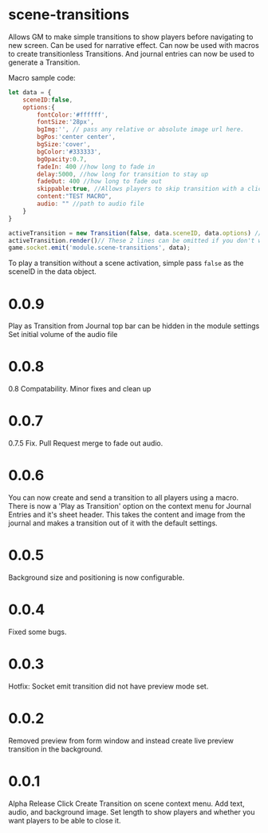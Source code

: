 # scene-transitions
Allows GM to make simple transitions to show players before navigating to new screen. Can be used for narrative effect. Can now be used with macros to create transitionless Transitions. And journal entries can now be used to generate a Transition.

Macro sample code:

```javascript
let data = {
	sceneID:false,
	options:{
		fontColor:'#ffffff',
		fontSize:'28px',
		bgImg:'', // pass any relative or absolute image url here.
		bgPos:'center center',
		bgSize:'cover',
		bgColor:'#333333',
		bgOpacity:0.7,
		fadeIn: 400 //how long to fade in
		delay:5000, //how long for transition to stay up
		fadeOut: 400 //how long to fade out
		skippable:true, //Allows players to skip transition with a click before delay runs out.
		content:"TEST MACRO",
		audio: "" //path to audio file
	}
}

activeTransition = new Transition(false, data.sceneID, data.options) //
activeTransition.render()// These 2 lines can be omitted if you don't want to personally see the transition.
game.socket.emit('module.scene-transitions', data);
```
To play a transition without a scene activation, simple pass `false` as the sceneID in the data object.

# 0.0.9
Play as Transition from Journal top bar can be hidden in the module settings
Set initial volume of the audio file

# 0.0.8
0.8 Compatability. Minor fixes and clean up

# 0.0.7
0.7.5 Fix. Pull Request merge to fade out audio.

# 0.0.6
You can now create and send a transition to all players using a macro. There is now a 'Play as Transition' option on the context menu for Journal Entries and it's sheet header. This takes the content and image from the journal and makes a transition out of it with the default settings.

# 0.0.5
Background size and positioning is now configurable.

# 0.0.4
Fixed some bugs.

# 0.0.3
Hotfix: Socket emit transition did not have preview mode set.

# 0.0.2
Removed preview from form window and instead create live preview transition in the background.

# 0.0.1
Alpha Release
Click Create Transition on scene context menu. Add text, audio, and background image. Set length to show players and whether you want players to be able to close it.
